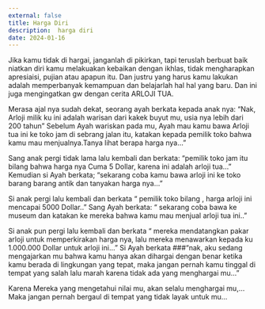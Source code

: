 ```yaml
---
external: false
title: Harga Diri
description:  harga diri
date: 2024-01-16
---
```


Jika kamu tidak di hargai, janganlah di pikirkan, tapi teruslah berbuat baik niatkan diri kamu melakuakan kebaikan dengan ikhlas, tidak mengharapkan apresiaisi, pujian atau apapun itu.
Dan justru yang harus kamu lakukan adalah memperbanyak kemampuan dan belajarlah hal hal yang baru.
Dan ini juga mengingatkan gw dengan cerita  ARLOJI TUA.

Merasa ajal nya sudah dekat, seorang ayah berkata kepada anak nya:
“Nak, Arloji milik ku ini adalah warisan dari kakek buyut mu, usia nya lebih dari 200 tahun”
Sebelum Ayah wariskan pada mu, Ayah mau kamu bawa Arloji tua ini ke toko jam di sebrang jalan itu, katakan kepada pemilik toko bahwa kamu mau menjualnya.Tanya lihat berapa harga nya…”

Sang anak pergi tidak lama lalu kembali dan berkata: “pemilik toko jam itu bilang bahwa harga nya Cuma 5 Dollar, karena ini adalah arloji tua…”
Kemudian si Ayah berkata; “sekarang coba kamu bawa arloji ini ke toko barang barang antik dan tanyakan harga nya…”

Si anak pergi lalu kembali dan berkata “ pemilik toko bilang , harga arloji ini mencapai 5000 Dollar..”
Sang Ayah berkata: “ sekarang coba bawa ke museum dan katakan ke mereka bahwa kamu mau menjual arloji tua ini..”

Si anak pun pergi lalu kembali dan berkata “ mereka mendatangkan pakar arloji untuk memperkirakan harga nya, lalu mereka menawarkan kepada ku 1.000.000 Dollar untuk arloji ini…”
Si Ayah berkata ###“nak, aku sedang mengajarkan mu bahwa kamu hanya akan dihargai dengan benar ketika kamu berada di lingkungan yang tepat, maka jangan pernah kamu tinggal di tempat yang salah lalu marah karena tidak ada yang menghargai mu…”

Karena Mereka yang mengetahui nilai mu, akan selalu menghargai mu,…
Maka jangan pernah bergaul di tempat yang tidak layak untuk mu… 

